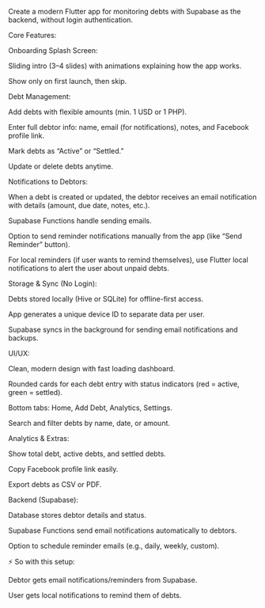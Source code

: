 Create a modern Flutter app for monitoring debts with Supabase as the backend, without login authentication.

Core Features:

Onboarding Splash Screen:

Sliding intro (3–4 slides) with animations explaining how the app works.

Show only on first launch, then skip.

Debt Management:

Add debts with flexible amounts (min. 1 USD or 1 PHP).

Enter full debtor info: name, email (for notifications), notes, and Facebook profile link.

Mark debts as “Active” or “Settled.”

Update or delete debts anytime.

Notifications to Debtors:

When a debt is created or updated, the debtor receives an email notification with details (amount, due date, notes, etc.).

Supabase Functions handle sending emails.

Option to send reminder notifications manually from the app (like “Send Reminder” button).

For local reminders (if user wants to remind themselves), use Flutter local notifications to alert the user about unpaid debts.

Storage & Sync (No Login):

Debts stored locally (Hive or SQLite) for offline-first access.

App generates a unique device ID to separate data per user.

Supabase syncs in the background for sending email notifications and backups.

UI/UX:

Clean, modern design with fast loading dashboard.

Rounded cards for each debt entry with status indicators (red = active, green = settled).

Bottom tabs: Home, Add Debt, Analytics, Settings.

Search and filter debts by name, date, or amount.

Analytics & Extras:

Show total debt, active debts, and settled debts.

Copy Facebook profile link easily.

Export debts as CSV or PDF.

Backend (Supabase):

Database stores debtor details and status.

Supabase Functions send email notifications automatically to debtors.

Option to schedule reminder emails (e.g., daily, weekly, custom).

⚡ So with this setup:

Debtor gets email notifications/reminders from Supabase.

User gets local notifications to remind them of debts.